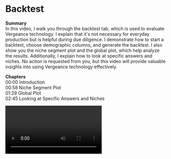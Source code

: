 # Backtest

**Summary**
<br /> In this video, I walk you through the backtest tab, which is used to evaluate Vergeance technology. I explain that it's not necessary for everyday production but is helpful during due diligence. I demonstrate how to start a backtest, choose demographic columns, and generate the backtest. I also show you the niche segment plot and the global plot, which help analyze the results. Additionally, I explain how to look at specific answers and niches. No action is requested from you, but this video will provide valuable insights into using Vergeance technology effectively.

**Chapters**
<br /> 00:00 Introduction
<br /> 00:58 Niche Segment Plot
<br /> 01:29 Global Plot
<br /> 02:45 Looking at Specific Answers and Niches

![Video](https://fairgen-app-static.s3.amazonaws.com/static/documentation-videos/Backtests.mp4)